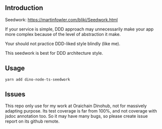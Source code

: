 ## Introduction

Seedwork: https://martinfowler.com/bliki/Seedwork.html

If your service is simple, DDD approach may unnecessarily make 
your app more complex because of the level of abstraction it make.

Your should not practice DDD-liked style blindly (like me).

This seedwork is best for DDD architecture style.

## Usage

```
yarn add dino-node-ts-seedwork
```

## Issues

This repo only use for my work at Oraichain Dinohub, not for massively adapting purpose.
Its test coverage is far from 100%, and not coverage with jsdoc annotation too. 
So it may have many bugs, so please create issue report on its github remote.

